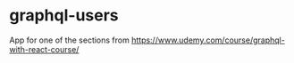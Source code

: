 # graphql-users
App for one of the sections from https://www.udemy.com/course/graphql-with-react-course/
